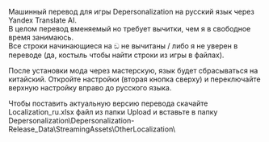 Машинный перевод для игры Depersonalization на русский язык через Yandex Translate AI.  
В целом перевод вменяемый но требует вычитки, чем я в свободное время занимаюсь.  
Все строки начинающиеся на ඞ не вычитаны / либо я не уверен в переводе (да, костыль чтобы найти строки из игры в файлах).

После установки мода через мастерскую, язык будет сбрасываться на китайский. Откройте настройки (вторая кнопка сверху) и переключайте верхную настройку вправо до русского языка.

Чтобы поставить актуальную версию перевода скачайте Localization_ru.xlsx файл из папки Upload и вставьте в папку Depersonalization\Depersonalization-Release_Data\StreamingAssets\OtherLocalization\

